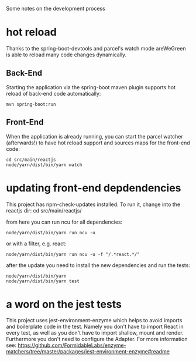 
Some notes on the development process

# hot reload

Thanks to the spring-boot-devtools and parcel's watch mode areWeGreen is able to reload many code changes dynamically.

## Back-End

Starting the application via the spring-boot maven plugin supports hot reload of back-end code automatically:

    mvn spring-boot:run

## Front-End

When the application is already running, you can start the parcel watcher (afterwards!) to have hot reload support and sources maps for the front-end code:

    cd src/main/reactjs
    node/yarn/dist/bin/yarn watch


# updating front-end depdendencies

This project has npm-check-updates installed. To run it, change into the reactjs dir:
    cd src/main/reactjs/

from here you can run ncu for all dependencies:

    node/yarn/dist/bin/yarn run ncu -u

or with a filter, e.g. react:

    node/yarn/dist/bin/yarn run ncu -u -f "/.*react.*/"

after the update you need to install the new dependencies and run the tests:

    node/yarn/dist/bin/yarn
    node/yarn/dist/bin/yarn test


# a word on the jest tests

This project uses jest-environment-enzyme which helps to avoid imports and boilerplate code in the test.
Namely you don't have to import React in every test, as well as you don't have to import shallow, mount and render.
Furthermore you don't need to configure the Adapter. For more information see: https://github.com/FormidableLabs/enzyme-matchers/tree/master/packages/jest-environment-enzyme#readme
